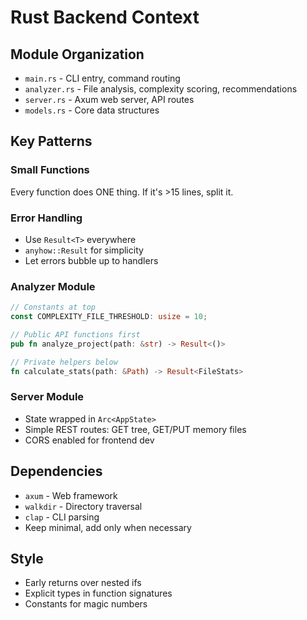 # Rust Backend Context

## Module Organization
- `main.rs` - CLI entry, command routing
- `analyzer.rs` - File analysis, complexity scoring, recommendations
- `server.rs` - Axum web server, API routes
- `models.rs` - Core data structures

## Key Patterns

### Small Functions
Every function does ONE thing. If it's >15 lines, split it.

### Error Handling
- Use `Result<T>` everywhere
- `anyhow::Result` for simplicity
- Let errors bubble up to handlers

### Analyzer Module
```rust
// Constants at top
const COMPLEXITY_FILE_THRESHOLD: usize = 10;

// Public API functions first
pub fn analyze_project(path: &str) -> Result<()>

// Private helpers below
fn calculate_stats(path: &Path) -> Result<FileStats>
```

### Server Module
- State wrapped in `Arc<AppState>`
- Simple REST routes: GET tree, GET/PUT memory files
- CORS enabled for frontend dev

## Dependencies
- `axum` - Web framework
- `walkdir` - Directory traversal
- `clap` - CLI parsing
- Keep minimal, add only when necessary

## Style
- Early returns over nested ifs
- Explicit types in function signatures
- Constants for magic numbers